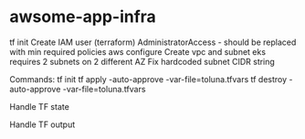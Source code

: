 # awsome-app-infra

tf init
Create IAM user (terraform)
     AdministratorAccess - should be replaced with min required policies
aws configure
Create vpc and subnet
eks requires 2 subnets on 2 different AZ
Fix hardcoded subnet CIDR string

Commands:
    tf init
    tf apply -auto-approve -var-file=toluna.tfvars
    tf destroy -auto-approve -var-file=toluna.tfvars

Handle TF state

Handle TF output